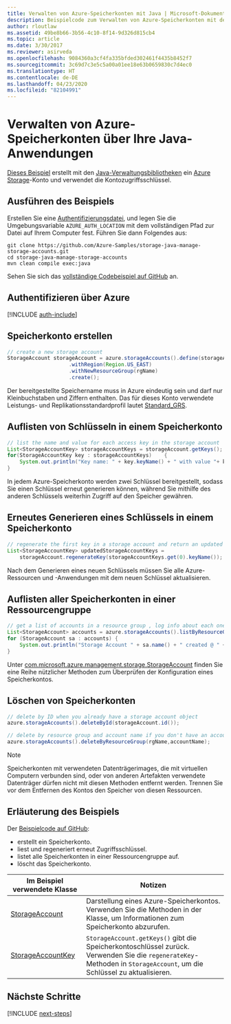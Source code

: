 ```yaml
---
title: Verwalten von Azure-Speicherkonten mit Java | Microsoft-Dokumentation
description: Beispielcode zum Verwalten von Azure-Speicherkonten mit dem Azure SDK für Java
author: rloutlaw
ms.assetid: 49be8b66-3b56-4c10-8f14-9d326d815cb4
ms.topic: article
ms.date: 3/30/2017
ms.reviewer: asirveda
ms.openlocfilehash: 9084360a3cf4fa335bfded302461f4435b8452f7
ms.sourcegitcommit: 3c69d7c3e5c5a00a01ee18e63b0659830c7d4ec0
ms.translationtype: HT
ms.contentlocale: de-DE
ms.lasthandoff: 04/23/2020
ms.locfileid: "82104991"
---
```

# <a name="manage-azure-storage-accounts-from-your-java-applications"></a>Verwalten von Azure-Speicherkonten über Ihre Java-Anwendungen

[Dieses Beispiel](https://github.com/Azure-Samples/storage-java-manage-storage-accounts) erstellt mit den [Java-Verwaltungsbibliotheken](https://github.com/Azure/azure-sdk-for-java) ein [Azure Storage](/azure/storage/common/storage-introduction)-Konto und verwendet die Kontozugriffsschlüssel. 

## <a name="run-the-sample"></a>Ausführen des Beispiels

Erstellen Sie eine [Authentifizierungsdatei](https://docs.microsoft.com/azure/java/java-sdk-azure-authenticate#mgmt-file), und legen Sie die Umgebungsvariable `AZURE_AUTH_LOCATION` mit dem vollständigen Pfad zur Datei auf Ihrem Computer fest. Führen Sie dann Folgendes aus:

```
git clone https://github.com/Azure-Samples/storage-java-manage-storage-accounts.git
cd storage-java-manage-storage-accounts
mvn clean compile exec:java
```

Sehen Sie sich das [vollständige Codebeispiel auf GitHub](https://github.com/Azure-Samples/storage-java-manage-storage-accounts) an.

## <a name="authenticate-with-azure"></a>Authentifizieren über Azure

[!INCLUDE [auth-include](includes/java-auth-include.md)] 

## <a name="create-a-storage-account"></a>Speicherkonto erstellen

```java
// create a new storage account
StorageAccount storageAccount = azure.storageAccounts().define(storageAccountName)
                    .withRegion(Region.US_EAST)
                    .withNewResourceGroup(rgName)
                    .create();
```

Der bereitgestellte Speichername muss in Azure eindeutig sein und darf nur Kleinbuchstaben und Ziffern enthalten. Das für dieses Konto verwendete Leistungs- und Replikationsstandardprofil lautet [Standard_GRS](/azure/storage/common/storage-redundancy-grs).

## <a name="list-keys-in-a-storage-account"></a>Auflisten von Schlüsseln in einem Speicherkonto
```java
// list the name and value for each access key in the storage account
List<StorageAccountKey> storageAccountKeys = storageAccount.getKeys();
for(StorageAccountKey key : storageAccountKeys)    {
    System.out.println("Key name: " + key.keyName() + " with value "+ key.value());
}
```

In jedem Azure-Speicherkonto werden zwei Schlüssel bereitgestellt, sodass Sie einen Schlüssel erneut generieren können, während Sie mithilfe des anderen Schlüssels weiterhin Zugriff auf den Speicher gewähren.

## <a name="regenerate-a-key-in-a-storage-account"></a>Erneutes Generieren eines Schlüssels in einem Speicherkonto

```java
// regenerate the first key in a storage account and return an updated list of keys 
List<StorageAccountKey> updatedStorageAccountKeys =
    storageAccount.regenerateKey(storageAccountKeys.get(0).keyName());
```

Nach dem Generieren eines neuen Schlüssels müssen Sie alle Azure-Ressourcen und -Anwendungen mit dem neuen Schlüssel aktualisieren.

## <a name="list-all-storage-accounts-in-a-resource-group"></a>Auflisten aller Speicherkonten in einer Ressourcengruppe
```java
// get a list of accounts in a resource group , log info about each one
List<StorageAccount> accounts = azure.storageAccounts().listByResourceGroup(rgName);
for (StorageAccount sa : accounts) {
    System.out.println("Storage Account " + sa.name() + " created @ " + sa.creationTime());
}
```

Unter [com.microsoft.azure.management.storage.StorageAccount](/java/api/com.microsoft.azure.management.storage.storageaccount) finden Sie eine Reihe nützlicher Methoden zum Überprüfen der Konfiguration eines Speicherkontos.

## <a name="delete-a-storage-account"></a>Löschen von Speicherkonten
```java
// delete by ID when you already have a storage account object
azure.storageAccounts().deleteById(storageAccount.id());

// delete by resource group and account name if you don't have an account object
azure.storageAccounts().deleteByResourceGroup(rgName,accountName);
```

> [!NOTE]
> Speicherkonten mit verwendeten Datenträgerimages, die mit virtuellen Computern verbunden sind, oder von anderen Artefakten verwendete Datenträger dürfen nicht mit diesen Methoden entfernt werden. Trennen Sie vor dem Entfernen des Kontos den Speicher von diesen Ressourcen.

## <a name="sample-explanation"></a>Erläuterung des Beispiels

Der [Beispielcode auf GitHub](https://github.com/Azure-Samples/storage-java-manage-storage-accounts):

- erstellt ein Speicherkonto.
- liest und regeneriert erneut Zugriffsschlüssel.
- listet alle Speicherkonten in einer Ressourcengruppe auf.
- löscht das Speicherkonto. 

| Im Beispiel verwendete Klasse | Notizen
|-------|-------|
| [StorageAccount](/java/api/com.microsoft.azure.management.storage.storageaccount)  | Darstellung eines Azure-Speicherkontos. Verwenden Sie die Methoden in der Klasse, um Informationen zum Speicherkonto abzurufen.
| [StorageAccountKey](/java/api/com.microsoft.azure.management.storage.storageaccountkey) | `StorageAccount.getKeys()` gibt die Speicherkontoschlüssel zurück. Verwenden Sie die `regenerateKey`-Methoden in `StorageAccount`, um die Schlüssel zu aktualisieren.

## <a name="next-steps"></a>Nächste Schritte

[!INCLUDE [next-steps](includes/java-next-steps.md)]